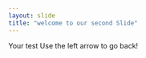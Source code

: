 ```yaml
---
layout: slide
title: "welcome to our second Slide"
---
```

Your test
Use the left arrow to go back!
